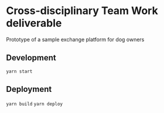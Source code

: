 # Cross-disciplinary Team Work deliverable

Prototype of a sample exchange platform for dog owners

## Development

`yarn start`

## Deployment

`yarn build`
`yarn deploy`
